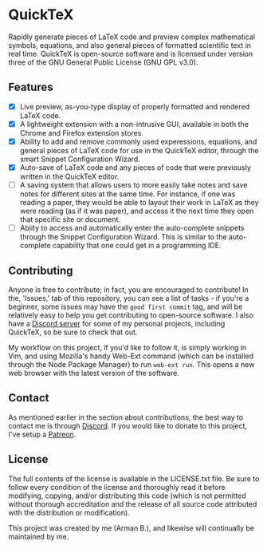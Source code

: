 # QuickTeX

Rapidly generate pieces of LaTeX code and preview complex mathematical symbols, equations, and also general pieces of formatted scientific text in real time. QuickTeX is open-source software and is licensed under version three of the GNU General Public License (GNU GPL v3.0).

## Features
- [x] Live preview, as-you-type display of properly formatted and rendered LaTeX code.
- [x] A lightweight extension with a non-intrusive GUI, available in both the Chrome and Firefox extension stores.
- [x] Ability to add and remove commonly used experessions, equations, and general pieces of LaTeX code for use in the QuickTeX editor, through the smart Snippet Configuration Wizard. 
- [x] Auto-save of LaTeX code and any pieces of code that were previously written in the QuickTeX editor.
- [ ] A saving system that allows users to more easily take notes and save notes for different sites at the same time. For instance, if one was reading a paper, they would be able to layout their work in LaTeX as they were reading (as if it was paper), and access it the next time they open that specific site or document.
- [ ] Abiity to access and automatically enter the auto-complete snippets through the Snippet Configuration Wizard. This is similar to the auto-complete capability that one could get in a programming IDE.

## Contributing
Anyone is free to contribute; in fact, you are encouraged to contribute! In the, 'Issues,' tab of this repository, you can see a list of tasks - if you're a beginner, some issues may have the ``good first commit`` tag, and will be relatively easy to help you get contributing to open-source software. I also have a [Discord server](https://discord.gg/6WhuVTc) for some of my personal projects, including QuickTeX, so be sure to check that out.

My workflow on this project, if you'd like to follow it, is simply working in Vim, and using Mozilla's handy Web-Ext command (which can be installed through the Node Package Manager) to run ``web-ext run``. This opens a new web browser with the latest version of the software.

## Contact
As mentioned earlier in the section about contributions, the best way to contact me is through [Discord](https://discord.gg/6WhuVTc). If you would like to donate to this project, I've setup a [Patreon](https://www.patreon.com/khr).

## License
The full contents of the license is available in the LICENSE.txt file. Be sure to follow every condition of the license and thoroughly read it before modifying, copying, and/or distributing this code (which is not permitted without thorough accreditation and the release of all source code attributed with the distribution or modification). 

This project was created by me (Arman B.), and likewise will continually be maintained by me.

